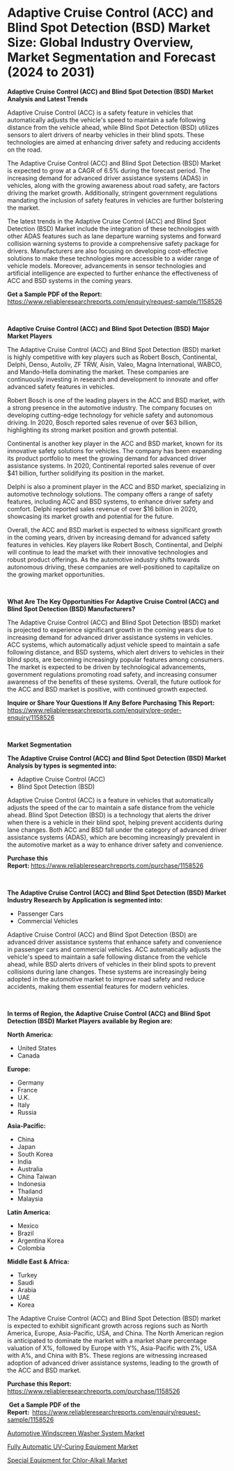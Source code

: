 <p><h1>Adaptive Cruise Control (ACC) and Blind Spot Detection (BSD) Market Size: Global Industry Overview, Market Segmentation and Forecast (2024 to 2031)</h1></p><p><strong>Adaptive Cruise Control (ACC) and Blind Spot Detection (BSD) Market Analysis and Latest Trends</strong></p>
<p><p>Adaptive Cruise Control (ACC) is a safety feature in vehicles that automatically adjusts the vehicle's speed to maintain a safe following distance from the vehicle ahead, while Blind Spot Detection (BSD) utilizes sensors to alert drivers of nearby vehicles in their blind spots. These technologies are aimed at enhancing driver safety and reducing accidents on the road.</p><p>The Adaptive Cruise Control (ACC) and Blind Spot Detection (BSD) Market is expected to grow at a CAGR of 6.5% during the forecast period. The increasing demand for advanced driver assistance systems (ADAS) in vehicles, along with the growing awareness about road safety, are factors driving the market growth. Additionally, stringent government regulations mandating the inclusion of safety features in vehicles are further bolstering the market.</p><p>The latest trends in the Adaptive Cruise Control (ACC) and Blind Spot Detection (BSD) Market include the integration of these technologies with other ADAS features such as lane departure warning systems and forward collision warning systems to provide a comprehensive safety package for drivers. Manufacturers are also focusing on developing cost-effective solutions to make these technologies more accessible to a wider range of vehicle models. Moreover, advancements in sensor technologies and artificial intelligence are expected to further enhance the effectiveness of ACC and BSD systems in the coming years.</p></p>
<p><strong>Get a Sample PDF of the Report:&nbsp;</strong> <a href="https://www.reliableresearchreports.com/enquiry/request-sample/1158526">https://www.reliableresearchreports.com/enquiry/request-sample/1158526</a></p>
<p>&nbsp;</p>
<p><strong>Adaptive Cruise Control (ACC) and Blind Spot Detection (BSD) Major Market Players</strong></p>
<p><p>The Adaptive Cruise Control (ACC) and Blind Spot Detection (BSD) market is highly competitive with key players such as Robert Bosch, Continental, Delphi, Denso, Autoliv, ZF TRW, Aisin, Valeo, Magna International, WABCO, and Mando-Hella dominating the market. These companies are continuously investing in research and development to innovate and offer advanced safety features in vehicles.</p><p>Robert Bosch is one of the leading players in the ACC and BSD market, with a strong presence in the automotive industry. The company focuses on developing cutting-edge technology for vehicle safety and autonomous driving. In 2020, Bosch reported sales revenue of over $63 billion, highlighting its strong market position and growth potential.</p><p>Continental is another key player in the ACC and BSD market, known for its innovative safety solutions for vehicles. The company has been expanding its product portfolio to meet the growing demand for advanced driver assistance systems. In 2020, Continental reported sales revenue of over $41 billion, further solidifying its position in the market.</p><p>Delphi is also a prominent player in the ACC and BSD market, specializing in automotive technology solutions. The company offers a range of safety features, including ACC and BSD systems, to enhance driver safety and comfort. Delphi reported sales revenue of over $16 billion in 2020, showcasing its market growth and potential for the future.</p><p>Overall, the ACC and BSD market is expected to witness significant growth in the coming years, driven by increasing demand for advanced safety features in vehicles. Key players like Robert Bosch, Continental, and Delphi will continue to lead the market with their innovative technologies and robust product offerings. As the automotive industry shifts towards autonomous driving, these companies are well-positioned to capitalize on the growing market opportunities.</p></p>
<p>&nbsp;</p>
<p><strong>What Are The Key Opportunities For Adaptive Cruise Control (ACC) and Blind Spot Detection (BSD) Manufacturers?</strong></p>
<p><p>The Adaptive Cruise Control (ACC) and Blind Spot Detection (BSD) market is projected to experience significant growth in the coming years due to increasing demand for advanced driver assistance systems in vehicles. ACC systems, which automatically adjust vehicle speed to maintain a safe following distance, and BSD systems, which alert drivers to vehicles in their blind spots, are becoming increasingly popular features among consumers. The market is expected to be driven by technological advancements, government regulations promoting road safety, and increasing consumer awareness of the benefits of these systems. Overall, the future outlook for the ACC and BSD market is positive, with continued growth expected.</p></p>
<p><strong>Inquire or Share Your Questions If Any Before Purchasing This Report:</strong> <a href="https://www.reliableresearchreports.com/enquiry/pre-order-enquiry/1158526">https://www.reliableresearchreports.com/enquiry/pre-order-enquiry/1158526</a></p>
<p>&nbsp;</p>
<p><strong>Market Segmentation</strong></p>
<p><strong>The Adaptive Cruise Control (ACC) and Blind Spot Detection (BSD) Market Analysis by types is segmented into:</strong></p>
<p><ul><li>Adaptive Cruise Control (ACC)</li><li>Blind Spot Detection (BSD)</li></ul></p>
<p><p>Adaptive Cruise Control (ACC) is a feature in vehicles that automatically adjusts the speed of the car to maintain a safe distance from the vehicle ahead. Blind Spot Detection (BSD) is a technology that alerts the driver when there is a vehicle in their blind spot, helping prevent accidents during lane changes. Both ACC and BSD fall under the category of advanced driver assistance systems (ADAS), which are becoming increasingly prevalent in the automotive market as a way to enhance driver safety and convenience.</p></p>
<p><strong>Purchase this Report:&nbsp;</strong><a href="https://www.reliableresearchreports.com/purchase/1158526">https://www.reliableresearchreports.com/purchase/1158526</a></p>
<p>&nbsp;</p>
<p><strong>The Adaptive Cruise Control (ACC) and Blind Spot Detection (BSD) Market Industry Research by Application is segmented into:</strong></p>
<p><ul><li>Passenger Cars</li><li>Commercial Vehicles</li></ul></p>
<p><p>Adaptive Cruise Control (ACC) and Blind Spot Detection (BSD) are advanced driver assistance systems that enhance safety and convenience in passenger cars and commercial vehicles. ACC automatically adjusts the vehicle's speed to maintain a safe following distance from the vehicle ahead, while BSD alerts drivers of vehicles in their blind spots to prevent collisions during lane changes. These systems are increasingly being adopted in the automotive market to improve road safety and reduce accidents, making them essential features for modern vehicles.</p></p>
<p>&nbsp;</p>
<p><strong>In terms of Region, the Adaptive Cruise Control (ACC) and Blind Spot Detection (BSD) Market Players available by Region are:</strong></p>
<p>
    <p> <strong> North America: </strong>
        <ul>
            <li>United States</li>
            <li>Canada</li>
        </ul>
        </p> 
    <p> <strong> Europe: </strong>
        <ul>
            <li>Germany</li>
            <li>France</li>
            <li>U.K.</li>
            <li>Italy</li>
            <li>Russia</li>
        </ul>
        </p> 
    <p> <strong> Asia-Pacific: </strong>
        <ul>
            <li>China</li>
            <li>Japan</li>
            <li>South Korea</li>
            <li>India</li>
            <li>Australia</li>
            <li>China Taiwan</li>
            <li>Indonesia</li>
            <li>Thailand</li>
            <li>Malaysia</li>
        </ul>
        </p> 
    <p> <strong> Latin America: </strong>
        <ul>
            <li>Mexico</li>
            <li>Brazil</li>
            <li>Argentina Korea</li>
            <li>Colombia</li>
        </ul>
        </p> 
    <p> <strong> Middle East & Africa: </strong>
        <ul>
            <li>Turkey</li>
            <li>Saudi</li>
            <li>Arabia</li>
            <li>UAE</li>
            <li>Korea</li>
        </ul>
    </p>
    </p>
<p><p>The Adaptive Cruise Control (ACC) and Blind Spot Detection (BSD) market is expected to exhibit significant growth across regions such as North America, Europe, Asia-Pacific, USA, and China. The North American region is anticipated to dominate the market with a market share percentage valuation of X%, followed by Europe with Y%, Asia-Pacific with Z%, USA with A%, and China with B%. These regions are witnessing increased adoption of advanced driver assistance systems, leading to the growth of the ACC and BSD market.</p></p>
<p><strong>Purchase this Report: </strong><a href="https://www.reliableresearchreports.com/purchase/1158526">https://www.reliableresearchreports.com/purchase/1158526</a></p>
<p>&nbsp;<strong>Get a Sample PDF of the Report:&nbsp;&nbsp;</strong><a href="https://www.reliableresearchreports.com/enquiry/request-sample/1158526">https://www.reliableresearchreports.com/enquiry/request-sample/1158526</a></p>
<p><strong></strong></p>
<p><p><a href="https://github.com/lataunyatinikmelvin59ilbd0dv/Market-Research-Report-List-1/blob/main/automotive-windscreen-washer-system-market.md">Automotive Windscreen Washer System Market</a></p><p><a href="https://view.publitas.com/reportprime-1/fully-automatic-uv-curing-equipment-market-with-the-goal-of-estimating-the-market-size-and-future-growth-potential-of-various-market-segments-based-on-component-applications-end-user-and-region/">Fully Automatic UV-Curing Equipment Market</a></p><p><a href="https://view.publitas.com/reportprime-1/special-equipment-for-chlor-alkali-market-size-focuses-on-market-dynamics-in-depth-analysis-and-future-projections-of-its-market-forecasted-for-period-from-2023-to-2030/">Special Equipment for Chlor-Alkali Market</a></p></p>
